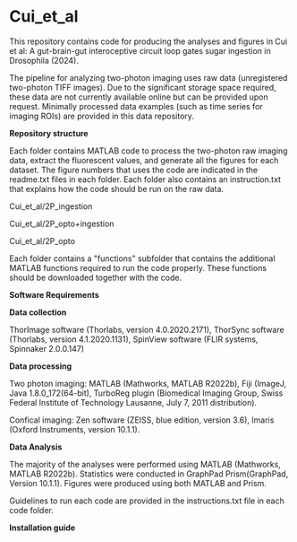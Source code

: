 # Cui_et_al
This repository contains code for producing the analyses and figures in Cui et al: A gut-brain-gut interoceptive circuit loop gates sugar ingestion in Drosophila (2024). 

The pipeline for analyzing two-photon imaging uses raw data (unregistered two-photon TIFF images). Due to the significant storage space required, these data are not currently available online but can be provided upon request. Minimally processed data examples (such as time series for imaging ROIs) are provided in this data repository. 

**Repository structure**

Each folder contains MATLAB code to process the two-photon raw imaging data, extract the fluorescent values, and generate all the figures for each dataset. The figure numbers that uses the code are indicated in the readme.txt files in each folder. Each folder also contains an instruction.txt that explains how the code should be run on the raw data. 

Cui_et_al/2P_ingestion

Cui_et_al/2P_opto+ingestion

Cui_et_al/2P_opto

Each folder contains a "functions" subfolder that contains the additional MATLAB functions required to run the code properly. These functions should be downloaded together with the code. 

**Software Requirements**

**Data collection**

ThorImage software (Thorlabs, version 4.0.2020.2171), ThorSync software (Thorlabs, version 4.1.2020.1131), SpinView software (FLIR systems, Spinnaker 2.0.0.147)

**Data processing**

Two photon imaging: MATLAB (Mathworks, MATLAB R2022b), Fiji (ImageJ, Java 1.8.0_172(64-bit), TurboReg plugin (Biomedical Imaging Group, Swiss Federal Institute of Technology Lausanne, July 7, 2011 distribution).

Confical imaging: Zen software (ZEISS, blue edition, version 3.6),  Imaris (Oxford Instruments, version 10.1.1). 

**Data Analysis**

The majority of the analyses were performed using MATLAB (Mathworks, MATLAB R2022b). 
Statistics were conducted in GraphPad Prism(GraphPad, Version 10.1.1). Figures were produced using both MATLAB and Prism. 

Guidelines to run each code are provided in the instructions.txt file in each code folder.  

**Installation guide**




